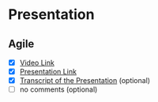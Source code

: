 # Presentation
## Agile

- [x] [Video Link](https://www.youtube.com/@Temafey1994)
- [x] [Presentation Link](https://teumik-agile-presentation.netlify.app/)
- [x] [Transcript of the Presentation](https://docs.google.com/document/d/10b31TgMU84KXrYVE1YNOkOMyqCv1TYaLp5Nu1KiyW5Q/edit?usp=sharing) (optional)
- [ ] no comments (optional)
